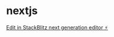 # nextjs

[Edit in StackBlitz next generation editor ⚡️](https://stackblitz.com/~/github.com/Alyan86/nextjs)